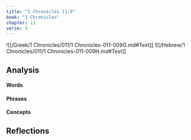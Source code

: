 ```yaml
---
title: "1 Chronicles 11:9"
book: "1 Chronicles"
chapter: 11
verse: 9
---
```

![[/Greek/1 Chronicles/011/1 Chronicles-011-009G.md#Text]]
![[/Hebrew/1 Chronicles/011/1 Chronicles-011-009H.md#Text]]

## Analysis

#### Words

#### Phrases

#### Concepts

## Reflections
